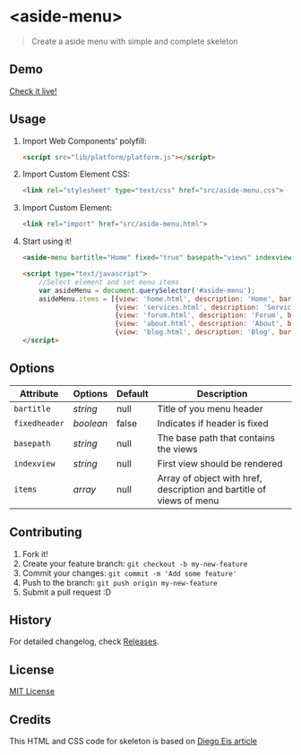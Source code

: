 # &lt;aside-menu&gt;

> Create a aside menu with simple and complete skeleton

## Demo

[Check it live!](http://leonardosalles.com/aside-menu/)

## Usage

1. Import Web Components' polyfill:

    ```html
    <script src="lib/platform/platform.js"></script>
    ```

2. Import Custom Element CSS:

    ```html
    <link rel="stylesheet" type="text/css" href="src/aside-menu.css">
    ```

3. Import Custom Element:

    ```html
    <link rel="import" href="src/aside-menu.html">
    ```

4. Start using it!

    ```html
    <aside-menu bartitle="Home" fixed="true" basepath="views" indexview="home.html" id="aside-menu"></aside-menu>
    ```
    
    ```html
    <script type="text/javascript">
        //Select element and set menu items
        var asideMenu = document.querySelector('#aside-menu');
        asideMenu.items = [{view: 'home.html', description: 'Home', bartitle: 'Home'},
                           {view: 'services.html', description: 'Services', bartitle: 'Services'},
                           {view: 'forum.html', description: 'Forum', bartitle: 'Forum'},
                           {view: 'about.html', description: 'About', bartitle: 'About'},
                           {view: 'blog.html', description: 'Blog', bartitle: 'Blog'}];
    </script>
    ```
    



## Options

Attribute  | Options                   | Default             | Description
---        | ---                       | ---                 | ---
`bartitle` | *string*                  | null                | Title of you menu header
`fixedheader`| *boolean*                 | false               | Indicates if header is fixed
`basepath` | *string*                  | null                | The base path that contains the views
`indexview`| *string*                  | null                | First view should be rendered
`items`    | *array*                   | null                | Array of object with href, description and bartitle of views of menu

## Contributing

1. Fork it!
2. Create your feature branch: `git checkout -b my-new-feature`
3. Commit your changes: `git commit -m 'Add some feature'`
4. Push to the branch: `git push origin my-new-feature`
5. Submit a pull request :D

## History

For detailed changelog, check [Releases](https://github.com/leonardosalles/aside-menu/releases).

## License

[MIT License](http://opensource.org/licenses/MIT)

## Credits
This HTML and CSS code for skeleton is based on [Diego Eis article](http://tableless.com.br/fazendo-um-slide-menu-mobile-sem-plugin/)


